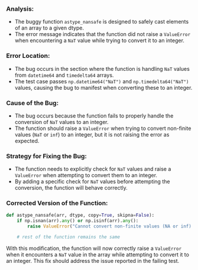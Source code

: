 ### Analysis:
- The buggy function `astype_nansafe` is designed to safely cast elements of an array to a given dtype.
- The error message indicates that the function did not raise a `ValueError` when encountering a `NaT` value while trying to convert it to an integer.

### Error Location:
- The bug occurs in the section where the function is handling `NaT` values from `datetime64` and `timedelta64` arrays.
- The test case passes `np.datetime64("NaT")` and `np.timedelta64("NaT")` values, causing the bug to manifest when converting these to an integer.

### Cause of the Bug:
- The bug occurs because the function fails to properly handle the conversion of `NaT` values to an integer.
- The function should raise a `ValueError` when trying to convert non-finite values (`NaT` or `inf`) to an integer, but it is not raising the error as expected.

### Strategy for Fixing the Bug:
- The function needs to explicitly check for `NaT` values and raise a `ValueError` when attempting to convert them to an integer.
- By adding a specific check for `NaT` values before attempting the conversion, the function will behave correctly.

### Corrected Version of the Function:
```python
def astype_nansafe(arr, dtype, copy=True, skipna=False):
    if np.isnan(arr).any() or np.isinf(arr).any():
        raise ValueError("Cannot convert non-finite values (NA or inf) to integer")

    # rest of the function remains the same
```

With this modification, the function will now correctly raise a `ValueError` when it encounters a `NaT` value in the array while attempting to convert it to an integer. This fix should address the issue reported in the failing test.